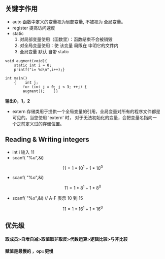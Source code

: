 ## 关键字作用

* auto
    函数中定义的变量视为局部变量, 不被视为 全局变量。
* register
    提高访问速度
* static
    1. 对局部变量使用（函数里）：函数结束不会被销毁
    2. 对全局变量使用：使 该变量 局限在 申明它的文件内
    3. 全局变量 默认 自带 static
```
void augment(void){
    static int i = 0;   
    printf("i= %d\n",i++);}

int main()
    {    int j;
        for (int j = 0; j < 3; ++j) { 
        augment();    }}
```
**输出0，1，2**


* extern
    存储类用于提供一个全局变量的引用，全局变量对所有的程序文件都是可见的。当您使用 'extern' 时，     对于无法初始化的变量，会把变量名指向一个之前定义过的存储位置。



## Reading & Writing integers
* int i  输入 11
* scanf( "%u",&i)
```math
11 = 1 * 10^1 +1 * 10^0
```
* scanf( "%o",&i)
```math
11 = 1 * 8^1 +1 * 8^0
```
* scanf( "%x",&i) // A-F 表示 10 到 15
```math
11 = 1 * 16^1 + 1 * 16^0
```

## 优先级
#### 取成员>自增自减>取值取非取反>代数运算>逻辑比较>与非比较
#### 赋值是最慢的 ，op=更慢
